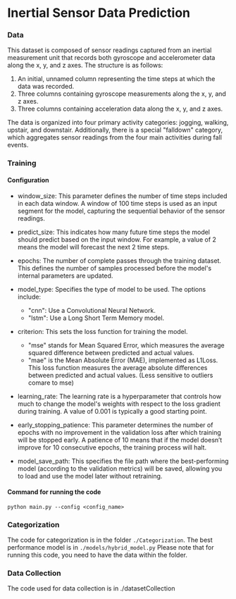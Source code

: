 # Inertial Sensor Data Prediction
### Data
This dataset is composed of sensor readings captured from an inertial measurement unit that records both gyroscope and accelerometer data along the x, y, and z axes. The structure is as follows:
1. An initial, unnamed column representing the time steps at which the data was recorded.
2. Three columns containing gyroscope measurements along the x, y, and z axes.
3. Three columns containing acceleration data along the x, y, and z axes.


The data is organized into four primary activity categories: jogging, walking, upstair, and downstair. Additionally, there is a special "falldown" category, which aggregates sensor readings from the four main activities during fall events.
### Training
#### Configuration
* window_size:
This parameter defines the number of time steps included in each data window. A window of 100 time steps is used as an input segment for the model, capturing the sequential behavior of the sensor readings.

* predict_size:
This indicates how many future time steps the model should predict based on the input window. For example, a value of 2 means the model will forecast the next 2 time steps.

* epochs:
The number of complete passes through the training dataset.
This defines the number of samples processed before the model's internal parameters are updated.

* model_type:
Specifies the type of model to be used. The options include:

  * "cnn": Use a Convolutional Neural Network.
  * "lstm": Use a Long Short Term Memory model.

* criterion:
This sets the loss function for training the model.
  * "mse" stands for Mean Squared Error, which measures the average squared difference between predicted and actual values.
  *  "mae" is the Mean Absolute Error (MAE), implemented as L1Loss. This loss function measures the average absolute differences between predicted and actual values. (Less sensitive to outliers comare to mse)

* learning_rate:
The learning rate is a hyperparameter that controls how much to change the model's weights with respect to the loss gradient during training. A value of 0.001 is typically a good starting point.

* early_stopping_patience:
This parameter determines the number of epochs with no improvement in the validation loss after which training will be stopped early. A patience of 10 means that if the model doesn’t improve for 10 consecutive epochs, the training process will halt.

* model_save_path:
This specifies the file path where the best-performing model (according to the validation metrics) will be saved, allowing you to load and use the model later without retraining.
#### Command for running the code
```
python main.py --config <config_name>
```
### Categorization
The code for categorization is in the folder `./Categorization`. The best performance model is in `./models/hybrid_model.py`
Please note that for running this code, you need to have the data within the folder.

### Data Collection

The code used for data collection is in ./datasetCollection
